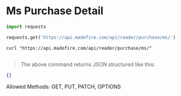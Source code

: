 # Ms Purchase Detail

```python
import requests

requests.get('https://api.madefire.com/api/reader/purchase/ms/')
```

```shell
curl "https://api.madefire.com/api/reader/purchase/ms/"
```

```javascript
```

> The above command returns JSON structured like this:

```json
{}
```

Allowed Methods: GET, PUT, PATCH, OPTIONS


